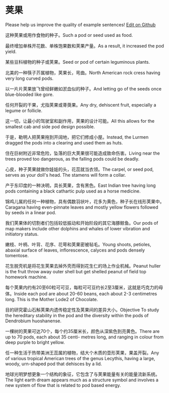 # 荚果

Please help us improve the quality of example sentences! [Edit on Github](https://github.com/jiyushe/jiyu-example-sentence-source/blob/main/chinese/jiaguo.md)

<p><span class="chinese">这种荚果或用作食物的种子。</span><span class="english">Such a pod or seed used as food.</span></p>

<p><span class="chinese">最终增加单株开花数、单株饱果数和荚果产量。</span><span class="english">As a result, it increased the pod yield.</span></p>

<p><span class="chinese">某些豆科植物的种子或荚果。</span><span class="english">Seed or pod of certain leguminous plants.</span></p>

<p><span class="chinese">北美的一种筷子芥属植物，荚果长，弯曲。</span><span class="english">North American rock cress having very long curved pods.</span></p>

<p><span class="chinese">以一片片荚果放飞曾经鲜嫩如淤血似的种子。</span><span class="english">And letting go of the seeds once blue-blooded like gore.</span></p>

<p><span class="chinese">任何开裂的干果，尤指荚果或蓇葖果。</span><span class="english">Any dry, dehiscent fruit, especially a legume or follicle.</span></p>

<p><span class="chinese">这一切，让最小的驾驶室和副作用，荚果的设计可能。</span><span class="english">All this allows for the smallest cab and side pod design possible.</span></p>

<p><span class="chinese">于是，勒明人把荚果拖到开阔地，把它们修成小屋。</span><span class="english">Instead, the Lurmen dragged the pods into a clearing and used them as huts.</span></p>

<p><span class="chinese">住在巨树附近非常危险，坠落的巨大荚果很可能造成致命伤害。</span><span class="english">Living near the trees proved too dangerous, as the falling pods could be deadly.</span></p>

<p><span class="chinese">心皮，种子荚果就做你娃娃的头，花蕊就当衣领。</span><span class="english">The carpel, or seed pod, serves as your doll's head. The stamens will form a collar.</span></p>

<p><span class="chinese">产于东印度的一种决明，具长荚果，含有黑色。</span><span class="english">East Indian tree having long pods containing a black cathartic pulp used as a horse medicine.</span></p>

<p><span class="chinese">锦鸡儿属的任何一种植物，具有偶数羽状叶，花多为黄色，种子长在线形荚果中。</span><span class="english">Caragana having even-pinnate leaves and mostly yellow flowers followed by seeds in a linear pod.</span></p>

<p><span class="chinese">我们荚果体的切割者们包括较低振动和开始阶段的其它海豚鲸鱼。</span><span class="english">Our pods of map makers include other dolphins and whales of lower vibration and initiatory status.</span></p>

<p><span class="chinese">嫩枝、叶柄、叶背、花序、花萼和荚果密被毡毛。</span><span class="english">Young shoots, petioles, abaxial surface of leaves, inflorescence, calyces and pods densely tomentose.</span></p>

<p><span class="chinese">花生脱壳机是将花生荚果去掉外壳而得到花生仁的场上作业机械。</span><span class="english">Peanut huller is the fruit throw away outer shell but get shelled peanut of field top homework machine.</span></p>

<p><span class="chinese">每个荚果内约有20至60粒可可豆，每粒可可豆约长2至3厘米，这就是巧克力的母体。</span><span class="english">Inside each pod are about 20-60 beans, each about 2-3 centimetres long. This is the Mother Lode2 of Chocolate.</span></p>

<p><span class="chinese">目的研究霍山石斛荚果内遗传稳定性及荚果间的差异大小。</span><span class="english">Objective To study the hereditary stability in the pod and the diversity within the pods of Dendrobium huoshanense.</span></p>

<p><span class="chinese">一棵树的荚果可达70个，每个约35厘米长，颜色从深紫色到亮黄色。</span><span class="english">There are up to 70 pods, each about 35 centi- metres long, and ranging in colour from deep purple to bright yellow.</span></p>

<p><span class="chinese">任一种生活于热带美洲王蕊属的植物，结大个木质的壶形荚果，果盖开裂。</span><span class="english">Any of various tropical American trees of the genus Lecythis, having a large, woody, urn-shaped pod that dehisces by a lid.</span></p>

<p><span class="chinese">地球光明梦想更象一个结构的象征，它包含了与荚果能量有关的能量流新系统。</span><span class="english">The light earth dream appears much as a structure symbol and involves a new system of flow that is related to pod based energy.</span></p>

